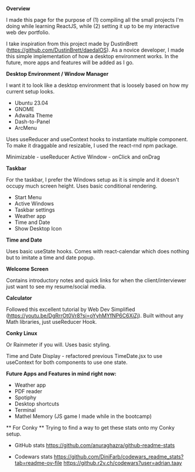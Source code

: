 **Overview**

I made this page for the purpose of (1) compiling all the small projects I'm doing while learning ReactJS, while (2) setting it up to be my interactive web dev portfolio.

I take inspiration from this project made by DustinBrett (https://github.com/DustinBrett/daedalOS). As a novice developer, I made this simple implementation of how a desktop environment works. In the future, more apps and features will be added as I go.

**Desktop Environment / Window Manager**

I want it to look like a desktop environment that is loosely based on how my current setup looks.

- Ubuntu 23.04
- GNOME
- Adwaita Theme
- Dash-to-Panel
- ArcMenu

Uses useReducer and useContext hooks to instantiate multiple <Window /> component. To make it draggable and resizable, I used the react-rnd npm package.

Minimizable - useReducer
Active Window - onClick and onDrag

**Taskbar**

For the taskbar, I prefer the Windows setup as it is simple and it doesn't occupy much screen height. Uses basic conditional rendering.

- Start Menu
- Active Windows
- Taskbar settings
- Weather app
- Time and Date
- Show Desktop Icon

**Time and Date**

Uses basic useState hooks. Comes with react-calendar which does nothing but to imitate a time and date popup.

**Welcome Screen**

Contains introductory notes and quick links for when the client/interviewer just want to see my resume/social media.

**Calculator**

Followed this excellent tutorial by Web Dev Simplified (https://youtu.be/DgRrrOt0Vr8?si=oYyhMYfNP6C6XiZj). Built without any Math libraries, just useReducer Hook.

**Conky Linux**

Or Rainmeter if you will. Uses basic styling.

Time and Date Display - refactored previous TimeDate.jsx to use useContext for both components to use one state.

**Future Apps and Features in mind right now:**

- Weather app
- PDF reader
- Spotiphy
- Desktop shortcuts
- Terminal
- Mathel Memory (JS game I made while in the bootcamp)

** For Conky **
Trying to find a way to get these stats onto my Conky setup.

- GitHub stats
  https://github.com/anuraghazra/github-readme-stats

- Codewars stats
  https://github.com/DiniFarb/codewars_readme_stats?tab=readme-ov-file
  https://github.r2v.ch/codewars?user=adrian.taay
